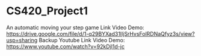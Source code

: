 # CS420_Project1
An automatic moving your step game
Link Video Demo: https://drive.google.com/file/d/1-q29BYXad31lIjSrHvsFolRDNaQfyz3s/view?usp=sharing
Backup Youtube Link Video Demo: https://www.youtube.com/watch?v=92kDjl1d-jc

